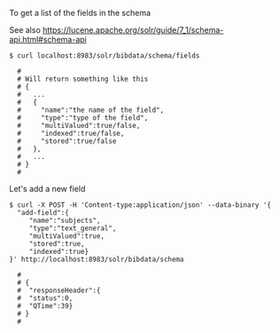 
To get a list of the fields in the schema

See also https://lucene.apache.org/solr/guide/7_1/schema-api.html#schema-api
```
$ curl localhost:8983/solr/bibdata/schema/fields

  #
  # Will return something like this
  # {
  #   ...
  #   {
  #     "name":"the name of the field",
  #     "type":"type of the field",
  #     "multiValued":true/false,
  #     "indexed":true/false,
  #     "stored":true/false
  #   },
  #   ...
  # }
  #
```

Let's add a new field
```
$ curl -X POST -H 'Content-type:application/json' --data-binary '{
  "add-field":{
     "name":"subjects",
     "type":"text_general",
     "multiValued":true,
     "stored":true,
     "indexed":true}
}' http://localhost:8983/solr/bibdata/schema

  #
  # {
  #  "responseHeader":{
  #  "status":0,
  #  "QTime":39}
  # }
  #
```
